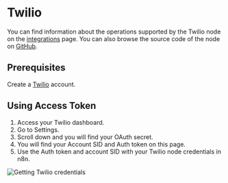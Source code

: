 # Twilio

You can find information about the operations supported by the Twilio node on the [integrations](https://n8n.io/integrations/n8n-nodes-base.twilio) page. You can also browse the source code of the node on [GitHub](https://github.com/n8n-io/n8n/tree/master/packages/nodes-base/nodes/Twilio).

## Prerequisites

Create a [Twilio](https://twilio.com/) account.

## Using Access Token

1. Access your Twilio dashboard.
2. Go to Settings.
3. Scroll down and you will find your OAuth secret.
4. You will find your Account SID and Auth token on this page.
5. Use the Auth token and account SID with your Twilio node credentials in n8n.

![Getting Twilio credentials](./using-access-token.gif)
